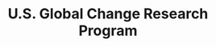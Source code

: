 ---
# This topic lives at
# https://digital.gov/topics/us-global-change-research-program

# Topic Title
title: "U.S. Global Change Research Program"

# description — keep it short and clear
summary: ""

# Weight
weight: 1

# For more information on managing topics,
# see https://github.com/GSA/digitalgov.gov/wiki/topics
---